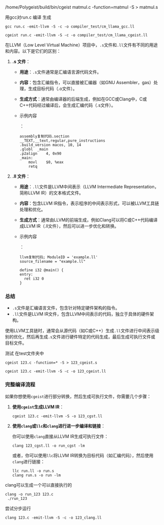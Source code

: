 /home/Polygeist/build/bin/cgeist matmul.c -function=matmul -S > matmul.s





用gcc对run.c 编译 生成

```
gcc run.c -emit-llvm -S -c -o compiler_test/cm_llama_gcc.ll
```

```
cgeist run.c -emit-llvm -S -c -o compiler_test/cm_llama_cgeist.ll
```





在LLVM（Low Level Virtual Machine）项目中，`.s`文件和`.ll`文件有不同的用途和内容。以下是它们的区别：

1. **.s 文件**：

   - **用途**：`.s`文件通常是汇编语言源代码文件。

   - **内容**：包含汇编指令，可以直接被汇编器（如GNU Assembler，gas）处理，生成目标代码（.o文件）。

   - **生成方式**：通常由编译器的后端生成，例如在GCC或Clang中，C或C++代码经过编译后，会生成汇编代码（.s文件）。

   - 示例内容

     ：

     ```
     assembly复制代码.section    __TEXT,__text,regular,pure_instructions
     .build_version macos, 10, 14
     .globl  _main
     .p2align    4, 0x90
     _main:
         movl    $0, %eax
         retq
     ```

2. **.ll 文件**：

   - **用途**：`.ll`文件是LLVM中间表示（LLVM Intermediate Representation，简称LLVM IR）的文本格式文件。

   - **内容**：包含LLVM IR指令，表示程序的中间表示形式，可以被LLVM工具链处理和优化。

   - **生成方式**：通常由LLVM的前端生成，例如Clang可以将C或C++代码编译成LLVM IR（.ll文件），然后可以进一步优化和转换。

   - 示例内容

     ：

     ```
     llvm复制代码; ModuleID = 'example.ll'
     source_filename = "example.ll"
     
     define i32 @main() {
     entry:
       ret i32 0
     }
     ```

### 总结

- `.s`文件是汇编语言文件，包含针对特定硬件架构的指令。
- `.ll`文件是LLVM IR文件，包含LLVM中间表示的代码，独立于具体的硬件架构。

使用LLVM工具链时，通常会从源代码（如C或C++）生成`.ll`文件进行中间表示级别的优化，然后再生成`.s`文件进行硬件特定的代码生成，最后生成可执行文件或目标文件。







测试 在test文件夹中

```
cgeist 123.c -function=* -S > 123_cgeist.s
```

```
cgeist 123.c -emit-llvm -S -c -o 123_cgeist.ll
```



















### 完整编译流程

如果你想使用`cgeist`进行部分转换，然后生成可执行文件，你需要几个步骤：

1. **使用`cgeist`生成LLVM IR**：

   ```
   cgeist 123.c -emit-llvm -S -o 123_cgst.ll
   ```

2. **使用`clang`或`llc`和`clang`进行进一步编译和链接**：

   你可以使用`clang`直接从LLVM IR生成可执行文件：

   ```
   clang 123_cgst.ll -o run_cgst -lm
   ```

   

   或者，你可以使用`llc`将LLVM IR转换为目标代码（如汇编代码），然后使用`clang`进行链接：

   ```
   llc run.ll -o run.s
   clang run.s -o run -lm
   ```

























clang可以生成一个可以直接执行的

```
clang -o run_123 123.c  
 ./run_123 
```

尝试分步运行

```
clang 123.c -emit-llvm -S -c -o 123_clang.ll
```

